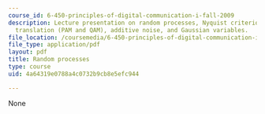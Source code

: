 ```yaml
---
course_id: 6-450-principles-of-digital-communication-i-fall-2009
description: Lecture presentation on random processes, Nyquist criterion, frequency
  translation (PAM and QAM), additive noise, and Gaussian variables.
file_location: /coursemedia/6-450-principles-of-digital-communication-i-fall-2009/4a64319e0788a4c0732b9cb8e5efc944_MIT6_450F09_slide13.pdf
file_type: application/pdf
layout: pdf
title: Random processes
type: course
uid: 4a64319e0788a4c0732b9cb8e5efc944

---
```

None